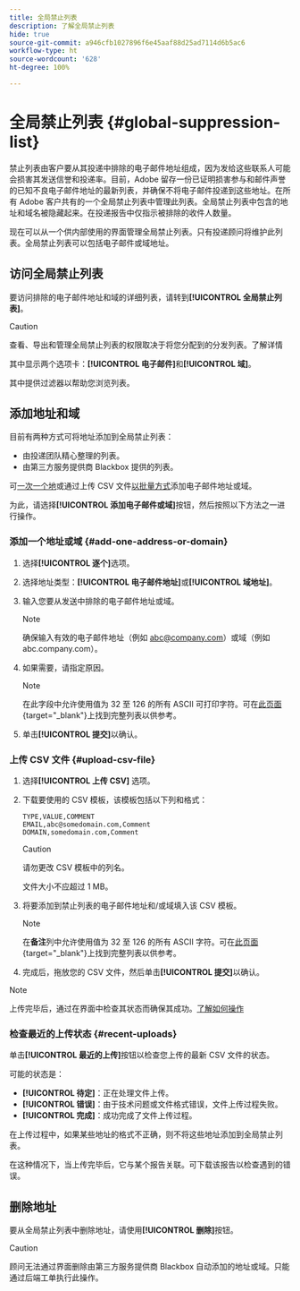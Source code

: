 ```yaml
---
title: 全局禁止列表
description: 了解全局禁止列表
hide: true
source-git-commit: a946cfb1027896f6e45aaf88d25ad7114d6b5ac6
workflow-type: ht
source-wordcount: '628'
ht-degree: 100%

---
```


# 全局禁止列表 {#global-suppression-list}

禁止列表由客户要从其投递中排除的电子邮件地址组成，因为发给这些联系人可能会损害其发送信誉和投递率。目前，Adobe 留存一份已证明损害参与和邮件声誉的已知不良电子邮件地址的最新列表，并确保不将电子邮件投递到这些地址。在所有 Adobe 客户共有的一个全局禁止列表中管理此列表。全局禁止列表中包含的地址和域名被隐藏起来。在投递报告中仅指示被排除的收件人数量。

现在可以从一个供内部使用的界面管理全局禁止列表。只有投递顾问将维护此列表。全局禁止列表可以包括电子邮件或域地址。

## 访问全局禁止列表

要访问排除的电子邮件地址和域的详细列表，请转到&#x200B;**[!UICONTROL 全局禁止列表]**。

>[!CAUTION]
>
>查看、导出和管理全局禁止列表的权限取决于将您分配到的分发列表。了解详情

其中显示两个选项卡：**[!UICONTROL 电子邮件]**&#x200B;和&#x200B;**[!UICONTROL 域]**。

其中提供过滤器以帮助您浏览列表。

## 添加地址和域

目前有两种方式可将地址添加到全局禁止列表：

* 由投递团队精心整理的列表。
* 由第三方服务提供商 Blackbox 提供的列表。

可[一次一个地](#add-one-address-or-domain)或通过上传 CSV 文件[以批量方式](#upload-csv-file)添加电子邮件地址或域。

为此，请选择&#x200B;**[!UICONTROL 添加电子邮件或域]**&#x200B;按钮，然后按照以下方法之一进行操作。

### 添加一个地址或域 {#add-one-address-or-domain}

1. 选择&#x200B;**[!UICONTROL 逐个]**&#x200B;选项。

1. 选择地址类型：**[!UICONTROL 电子邮件地址]**&#x200B;或&#x200B;**[!UICONTROL 域地址]**。

1. 输入您要从发送中排除的电子邮件地址或域。

   >[!NOTE]
   >
   >确保输入有效的电子邮件地址（例如 abc@company.com）或域（例如 abc.company.com）。

1. 如果需要，请指定原因。

   >[!NOTE]
   >
   >在此字段中允许使用值为 32 至 126 的所有 ASCII 可打印字符。可在[此页面](https://en.wikipedia.org/wiki/Wikipedia:ASCII#ASCII_printable_characters){target="_blank"}上找到完整列表以供参考。

1. 单击&#x200B;**[!UICONTROL 提交]**&#x200B;以确认。

### 上传 CSV 文件 {#upload-csv-file}

1. 选择&#x200B;**[!UICONTROL 上传 CSV]** 选项。

1. 下载要使用的 CSV 模板，该模板包括以下列和格式：

   ```
   TYPE,VALUE,COMMENT
   EMAIL,abc@somedomain.com,Comment
   DOMAIN,somedomain.com,Comment
   ```
   >[!CAUTION]
   >
   >请勿更改 CSV 模板中的列名。
   >
   >文件大小不应超过 1 MB。

1. 将要添加到禁止列表的电子邮件地址和/或域填入该 CSV 模板。

   >[!NOTE]
   >
   >在&#x200B;**备注**&#x200B;列中允许使用值为 32 至 126 的所有 ASCII 字符。可在[此页面](https://en.wikipedia.org/wiki/Wikipedia:ASCII#ASCII_printable_characters){target="_blank"}上找到完整列表以供参考。

1. 完成后，拖放您的 CSV 文件，然后单击&#x200B;**[!UICONTROL 提交]**&#x200B;以确认。

>[!NOTE]
>
>上传完毕后，通过在界面中检查其状态而确保其成功。[了解如何操作](#recent-uploads)

### 检查最近的上传状态 {#recent-uploads}

单击&#x200B;**[!UICONTROL 最近的上传]**&#x200B;按钮以检查您上传的最新 CSV 文件的状态。

可能的状态是：

* **[!UICONTROL 待定]**：正在处理文件上传。
* **[!UICONTROL 错误]**：由于技术问题或文件格式错误，文件上传过程失败。
* **[!UICONTROL 完成]**：成功完成了文件上传过程。

在上传过程中，如果某些地址的格式不正确，则不将这些地址添加到全局禁止列表。

在这种情况下，当上传完毕后，它与某个报告关联。可下载该报告以检查遇到的错误。

## 删除地址

要从全局禁止列表中删除地址，请使用&#x200B;**[!UICONTROL 删除]**&#x200B;按钮。

>[!CAUTION]
>
>顾问无法通过界面删除由第三方服务提供商 Blackbox 自动添加的地址或域。只能通过后端工单执行此操作。

